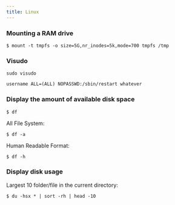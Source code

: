 ```yaml
---
title: Linux
---
```


### Mounting a RAM drive

    $ mount -t tmpfs -o size=5G,nr_inodes=5k,mode=700 tmpfs /tmp

### Visudo

    sudo visudo

    username ALL=(ALL) NOPASSWD:/sbin/restart whatever

### Display the amount of available disk space

    $ df

All File System:

    $ df -a

Human Readable Format:

    $ df -h

### Display disk usage

Largest 10 folder/file in the current directory:

    $ du -hsx * | sort -rh | head -10
